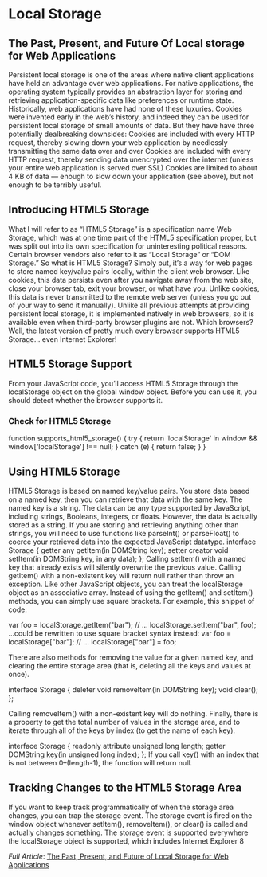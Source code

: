 # Local Storage

## The Past, Present, and Future Of Local storage for Web Applications
Persistent local storage is one of the areas where native client applications have held an advantage over web applications. For native applications, the operating system typically provides an abstraction layer for storing and retrieving application-specific data like preferences or runtime state. Historically, web applications have had none of these luxuries. Cookies were invented early in the web’s history, and indeed they can be used for persistent local storage of small amounts of data. But they have have three potentially dealbreaking downsides: 
Cookies are included with every HTTP request, thereby slowing down your web application by needlessly transmitting the same data over and over
Cookies are included with every HTTP request, thereby sending data unencrypted over the internet (unless your entire web application is served over SSL)
Cookies are limited to about 4 KB of data — enough to slow down your application (see above), but not enough to be terribly useful.

## Introducing HTML5 Storage
What I will refer to as “HTML5 Storage” is a specification name Web Storage, which was at one time part of the HTML5 specification proper, but was split out into its own specification for uninteresting political reasons. Certain browser vendors also refer to it as “Local Storage” or “DOM Storage.” 
So what is HTML5 Storage? Simply put, it’s a way for web pages to store named key/value pairs locally, within the client web browser. Like cookies, this data persists even after you navigate away from the web site, close your browser tab, exit your browser, or what have you. Unlike cookies, this data is never transmitted to the remote web server (unless you go out of your way to send it manually). Unlike all previous attempts at providing persistent local storage, it is implemented natively in web browsers, so it is available even when third-party browser plugins are not.
Which browsers? Well, the latest version of pretty much every browser supports HTML5 Storage… even Internet Explorer!

## HTML5 Storage Support

From your JavaScript code, you’ll access HTML5 Storage through the localStorage object on the global window object. Before you can use it, you should detect whether the browser supports it.

### Check for HTML5 Storage
function supports_html5_storage() {
  try {
    return 'localStorage' in window && window['localStorage'] !== null;
  } catch (e) {
    return false;
  }
}

## Using HTML5 Storage
HTML5 Storage is based on named key/value pairs. You store data based on a named key, then you can retrieve that data with the same key. The named key is a string. The data can be any type supported by JavaScript, including strings, Booleans, integers, or floats. However, the data is actually stored as a string. If you are storing and retrieving anything other than strings, you will need to use functions like parseInt() or parseFloat() to coerce your retrieved data into the expected JavaScript datatype.
interface Storage {
  getter any getItem(in DOMString key);
  setter creator void setItem(in DOMString key, in any data);
};
Calling setItem() with a named key that already exists will silently overwrite the previous value. Calling getItem() with a non-existent key will return null rather than throw an exception.
Like other JavaScript objects, you can treat the localStorage object as an associative array. Instead of using the getItem() and setItem() methods, you can simply use square brackets. For example, this snippet of code:

var foo = localStorage.getItem("bar");
// ...
localStorage.setItem("bar", foo);
…could be rewritten to use square bracket syntax instead:
var foo = localStorage["bar"];
// ...
localStorage["bar"] = foo;

There are also methods for removing the value for a given named key, and clearing the entire storage area (that is, deleting all the keys and values at once).

interface Storage {
  deleter void removeItem(in DOMString key);
  void clear();
};

Calling removeItem() with a non-existent key will do nothing.
Finally, there is a property to get the total number of values in the storage area, and to iterate through all of the keys by index (to get the name of each key).

interface Storage {
  readonly attribute unsigned long length;
  getter DOMString key(in unsigned long index);
};
If you call key() with an index that is not between 0–(length-1), the function will return null.

## Tracking Changes to the HTML5 Storage Area
If you want to keep track programmatically of when the storage area changes, you can trap the storage event. The storage event is fired on the window object whenever setItem(), removeItem(), or clear() is called and actually changes something.
The storage event is supported everywhere the localStorage object is supported, which includes Internet Explorer 8

*Full Article*: [The Past, Present, and Future of Local Storage for Web Applications](http://diveinto.html5doctor.com/storage.html)